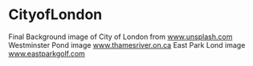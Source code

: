 # CityofLondon
Final
Background image of City of London from www.unsplash.com
Westminster Pond image www.thamesriver.on.ca
East Park Lond image www.eastparkgolf.com
